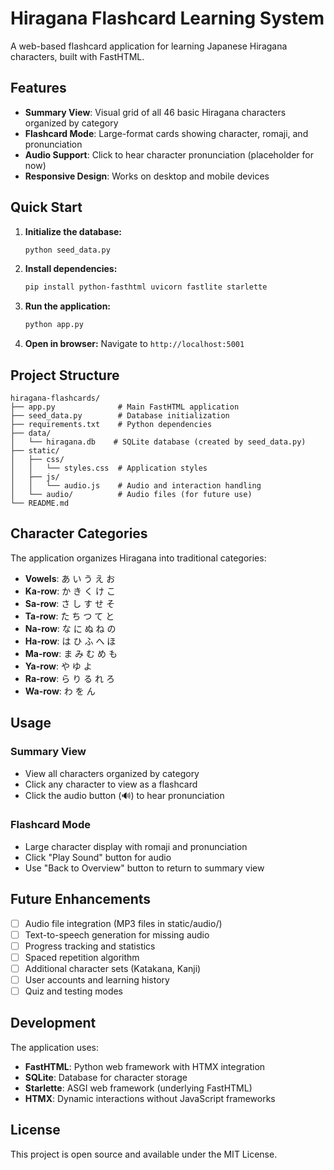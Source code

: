 # Hiragana Flashcard Learning System

A web-based flashcard application for learning Japanese Hiragana characters, built with FastHTML.

## Features

- **Summary View**: Visual grid of all 46 basic Hiragana characters organized by category
- **Flashcard Mode**: Large-format cards showing character, romaji, and pronunciation
- **Audio Support**: Click to hear character pronunciation (placeholder for now)
- **Responsive Design**: Works on desktop and mobile devices

## Quick Start

1. **Initialize the database:**
   ```bash
   python seed_data.py
   ```

2. **Install dependencies:**
   ```bash
   pip install python-fasthtml uvicorn fastlite starlette
   ```

3. **Run the application:**
   ```bash
   python app.py
   ```

4. **Open in browser:**
   Navigate to `http://localhost:5001`

## Project Structure

```
hiragana-flashcards/
├── app.py              # Main FastHTML application
├── seed_data.py        # Database initialization
├── requirements.txt    # Python dependencies
├── data/
│   └── hiragana.db    # SQLite database (created by seed_data.py)
├── static/
│   ├── css/
│   │   └── styles.css  # Application styles
│   ├── js/
│   │   └── audio.js    # Audio and interaction handling
│   └── audio/          # Audio files (for future use)
└── README.md
```

## Character Categories

The application organizes Hiragana into traditional categories:
- **Vowels**: あ い う え お
- **Ka-row**: か き く け こ
- **Sa-row**: さ し す せ そ
- **Ta-row**: た ち つ て と
- **Na-row**: な に ぬ ね の
- **Ha-row**: は ひ ふ へ ほ
- **Ma-row**: ま み む め も
- **Ya-row**: や ゆ よ
- **Ra-row**: ら り る れ ろ
- **Wa-row**: わ を ん

## Usage

### Summary View
- View all characters organized by category
- Click any character to view as a flashcard
- Click the audio button (🔊) to hear pronunciation

### Flashcard Mode
- Large character display with romaji and pronunciation
- Click "Play Sound" button for audio
- Use "Back to Overview" button to return to summary view

## Future Enhancements

- [ ] Audio file integration (MP3 files in static/audio/)
- [ ] Text-to-speech generation for missing audio
- [ ] Progress tracking and statistics
- [ ] Spaced repetition algorithm
- [ ] Additional character sets (Katakana, Kanji)
- [ ] User accounts and learning history
- [ ] Quiz and testing modes

## Development

The application uses:
- **FastHTML**: Python web framework with HTMX integration
- **SQLite**: Database for character storage
- **Starlette**: ASGI web framework (underlying FastHTML)
- **HTMX**: Dynamic interactions without JavaScript frameworks

## License

This project is open source and available under the MIT License.